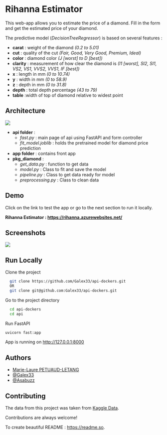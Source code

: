 # Rihanna Estimator 

This web-app allows you to estimate the price of a diamond. Fill in the form and get the estimated price of your diamond. 

The predictive model (*DecisionTreeRegressor*) is based on several features : 
* **carat** : weight of the diamond *(0.2 to 5.01)*
* **cut** : quality of the cut *(Fair, Good, Very Good, Premium, Ideal)*
* **color** : diamond color *(J [worst] to D [best])*
* **clarity** : measurement of how clear the diamond is *(I1 [worst], SI2, SI1, VS2, VS1, VVS2, VVS1, IF [best])*
* **x** : length in mm *(0 to 10.74)*
* **y** : width in mm *(0 to 58.9)*
* **z** : depth in mm 	*(0 to 31.8)*
* **depth** : total depth percentage *(43 to 79)*
* **table** :width of top of diamond relative to widest point 

## Architecture

![](https://zupimages.net/up/21/33/cwvm.png)

* **api folder** : 
  - *fast.py* : main page of api using FastAPI and form controller
  - *fit_model.joblib* : holds the pretrained model for diamond price prediction
* **app folder** : contains front app
* **pkg_diamond** :
  * *get_data.py* : function to get data
  * *model.py* : Class to fit and save the model
  * *pipeline.py* : Class to get data ready for model
  * *preprocessing.py* : Class to clean data

## Demo

Click on the link to test the app or go to the next section to run it locally.

**Rihanna Estimator : https://rihanna.azurewebsites.net/**

  
## Screenshots

![](https://zupimages.net/up/21/33/stco.png)

  
## Run Locally

Clone the project

```bash
  git clone https://github.com/Galex33/api-dockers.git
  OR
  git clone git@github.com:Galex33/api-dockers.git
```

Go to the project directory 

```bash
  cd api-dockers
  cd api
```

Run FastAPI

```bash
uvicorn fast:app
```

App is running on  http://127.0.0.1:8000 

  
## Authors

- [Marie-Laure PETUAUD-LETANG](https://github.com/mlpetuaud)
- [@Galex33](https://github.com/Galex33)
- [@Asabuzz](https://github.com/Asabuzz)

  
## Contributing

The data from this project was taken from [Kaggle Data](https://www.kaggle.com/shivam2503/diamonds). 

Contributions are always welcome!

To create beautiful README : https://readme.so.
